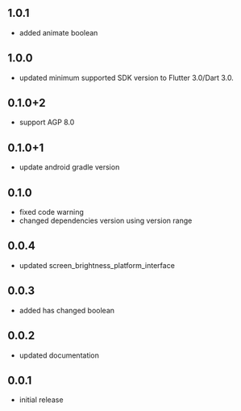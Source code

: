 ## 1.0.1

* added animate boolean

## 1.0.0

* updated minimum supported SDK version to Flutter 3.0/Dart 3.0.

## 0.1.0+2

* support AGP 8.0

## 0.1.0+1

* update android gradle version

## 0.1.0

* fixed code warning
* changed dependencies version using version range

## 0.0.4

* updated screen_brightness_platform_interface

## 0.0.3

* added has changed boolean

## 0.0.2

* updated documentation

## 0.0.1

* initial release
